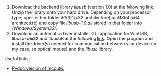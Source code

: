 <ol>
<li> Download the backend library <i>libusb</i> (version 1.0) at the following <a href="https://sourceforge.net/projects/libusb/files/">link</a>. Unzip the library onto your hard drive. Depending on your processor type, open either folder <i>MS32</i> (x32 architecture) or <i>MS64</i> (x64 architecture) and copy file <i>libusb-1.0.dll</i> stored in that folder into <i>/Windows/System32/</i>.
<li> Download an automatic driver installer GUI application for WinUSB, libusb-win32 and libusbK at the following <a href="http://zadig.akeo.ie/">link</a>. Open the program and install the driver(s) needed for communication between your device (in my case, an optical mouse) and the <i>libusb</i> library.
</ol>
Useful links:

<ul>
  <li><a href="https://www.pydoc.io/pypi/mcculw-0.9.3/">Pydoc version of mcculw.</a>
</ul>
